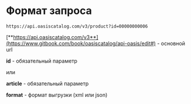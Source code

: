 # Формат запроса

```text
https://api.oasiscatalog.com/v3/product?id=00000000006
```

[**https://api.oasiscatalog.com/v3**](https://www.gitbook.com/book/oasiscatalog/api-oasis/edit#) - основной url

**id** - обязательный параметр

или

**article** - обязательный параметр

**format** - формат выгрузки \(xml или json\)


